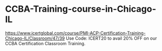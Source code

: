 # CCBA-Training-course-in-Chicago-IL
https://www.icertglobal.com/course/PMI-ACP-Certification-Training-Chicago-IL/Classroom/47/39    Use Code: ICERT20 to avail 20% OFF on our CCBA Certification Classroom Training.
